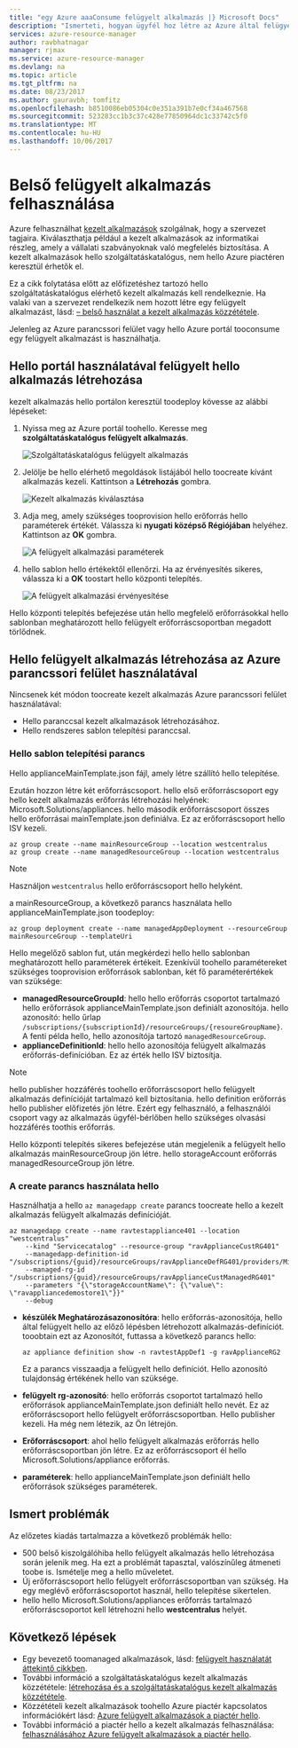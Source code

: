 ```yaml
---
title: "egy Azure aaaConsume felügyelt alkalmazás |} Microsoft Docs"
description: "Ismerteti, hogyan ügyfél hoz létre az Azure által felügyelt alkalmazás közzétett fájlokból."
services: azure-resource-manager
author: ravbhatnagar
manager: rjmax
ms.service: azure-resource-manager
ms.devlang: na
ms.topic: article
ms.tgt_pltfrm: na
ms.date: 08/23/2017
ms.author: gauravbh; tomfitz
ms.openlocfilehash: b8510086eb05304c0e351a391b7e0cf34a467568
ms.sourcegitcommit: 523283cc1b3c37c428e77850964dc1c33742c5f0
ms.translationtype: MT
ms.contentlocale: hu-HU
ms.lasthandoff: 10/06/2017
---
```

# <a name="consume-an-internal-managed-application"></a>Belső felügyelt alkalmazás felhasználása

Azure felhasználhat [kezelt alkalmazások](managed-application-overview.md) szolgálnak, hogy a szervezet tagjaira. Kiválaszthatja például a kezelt alkalmazások az informatikai részleg, amely a vállalati szabványoknak való megfelelés biztosítása. A kezelt alkalmazások hello szolgáltatáskatalógus, nem hello Azure piactéren keresztül érhetők el.

Ez a cikk folytatása előtt az előfizetéshez tartozó hello szolgáltatáskatalógus elérhető kezelt alkalmazás kell rendelkeznie. Ha valaki van a szervezet rendelkezik nem hozott létre egy felügyelt alkalmazást, lásd: [– belső használat a kezelt alkalmazás közzététele](managed-application-publishing.md).

Jelenleg az Azure parancssori felület vagy hello Azure portál tooconsume egy felügyelt alkalmazást is használhatja.

## <a name="create-hello-managed-application-by-using-hello-portal"></a>Hello portál használatával felügyelt hello alkalmazás létrehozása

kezelt alkalmazás hello portálon keresztül toodeploy kövesse az alábbi lépéseket:

1. Nyissa meg az Azure portál toohello. Keresse meg **szolgáltatáskatalógus felügyelt alkalmazás**.

   ![Szolgáltatáskatalógus felügyelt alkalmazás](./media/managed-application-consumption/create-service-catalog-managed-application.png)

1. Jelölje be hello elérhető megoldások listájából hello toocreate kívánt alkalmazás kezeli. Kattintson a **Létrehozás** gombra.

   ![Kezelt alkalmazás kiválasztása](./media/managed-application-consumption/select-offer.png)

1. Adja meg, amely szükséges tooprovision hello erőforrás hello paraméterek értékét. Válassza ki **nyugati középső Régiójában** helyéhez. Kattintson az **OK** gombra.

   ![A felügyelt alkalmazási paraméterek](./media/managed-application-consumption/input-parameters.png)

1. hello sablon hello értékektől ellenőrzi. Ha az érvényesítés sikeres, válassza ki a **OK** toostart hello központi telepítés.

   ![A felügyelt alkalmazási érvényesítése](./media/managed-application-consumption/validation.png)

Hello központi telepítés befejezése után hello megfelelő erőforrásokkal hello sablonban meghatározott hello felügyelt erőforráscsoportban megadott törlődnek.

## <a name="create-hello-managed-application-by-using-azure-cli"></a>Hello felügyelt alkalmazás létrehozása az Azure parancssori felület használatával

Nincsenek két módon toocreate kezelt alkalmazás Azure parancssori felület használatával:

* Hello paranccsal kezelt alkalmazások létrehozásához.
* Hello rendszeres sablon telepítési paranccsal.

### <a name="use-hello-template-deployment-command"></a>Hello sablon telepítési parancs

Hello applianceMainTemplate.json fájl, amely létre szállító hello telepítése.

Ezután hozzon létre két erőforráscsoport. hello első erőforráscsoport egy hello kezelt alkalmazás erőforrás létrehozási helyének: Microsoft.Solutions/appliances. hello második erőforráscsoport összes hello erőforrásai mainTemplate.json definiálva. Ez az erőforráscsoport hello ISV kezeli.

```azurecli
az group create --name mainResourceGroup --location westcentralus
az group create --name managedResourceGroup --location westcentralus
```

> [!NOTE]
> Használjon `westcentralus` hello erőforráscsoport hello helyként.
>

a mainResourceGroup, a következő parancs használata hello applianceMainTemplate.json toodeploy:

```azurecli
az group deployment create --name managedAppDeployment --resourceGroup mainResourceGroup --templateUri
```

Hello megelőző sablon fut, után megkérdezi hello hello sablonban meghatározott hello paraméterek értékeit. Ezenkívül toohello paramétereket szükséges tooprovision erőforrások sablonban, két fő paraméterértékek van szüksége:

- **managedResourceGroupId**: hello hello erőforrás csoportot tartalmazó hello erőforrások applianceMainTemplate.json definiált azonosítója. hello azonosító: hello űrlap `/subscriptions/{subscriptionId}/resourceGroups/{resoureGroupName}`. A fenti példa hello, hello azonosítója tartozó `managedResourceGroup`.
- **applianceDefinitionId**: hello hello azonosítója felügyelt alkalmazás erőforrás-definícióban. Ez az érték hello ISV biztosítja.

> [!NOTE]
> hello publisher hozzáférés toohello erőforráscsoport hello felügyelt alkalmazás definícióját tartalmazó kell biztosítania. hello definition erőforrás hello publisher előfizetés jön létre. Ezért egy felhasználó, a felhasználói csoport vagy az alkalmazás ügyfél-bérlőben hello szükséges olvasási hozzáférés toothis erőforrás.

Hello központi telepítés sikeres befejezése után megjelenik a felügyelt hello alkalmazás mainResourceGroup jön létre. hello storageAccount erőforrás managedResourceGroup jön létre.

### <a name="use-hello-create-command"></a>A create parancs használata hello

Használhatja a hello `az managedapp create` parancs toocreate hello a kezelt alkalmazás felügyelt alkalmazás definícióját.

```azurecli
az managedapp create --name ravtestappliance401 --location "westcentralus"
    --kind "Servicecatalog" --resource-group "ravApplianceCustRG401"
    --managedapp-definition-id "/subscriptions/{guid}/resourceGroups/ravApplianceDefRG401/providers/Microsoft.Solutions/applianceDefinitions/ravtestAppDef401"
    --managed-rg-id "/subscriptions/{guid}/resourceGroups/ravApplianceCustManagedRG401"
    --parameters "{\"storageAccountName\": {\"value\": \"ravappliancedemostore1\"}}"
    --debug
```

* **készülék Meghatározásazonosítóra**: hello erőforrás-azonosítója, hello által felügyelt hello az előző lépésben létrehozott alkalmazás-definíciót. tooobtain ezt az Azonosítót, futtassa a következő parancs hello:

  ```azurecli
  az appliance definition show -n ravtestAppDef1 -g ravApplianceRG2
  ```

  Ez a parancs visszaadja a felügyelt hello definíciót. Hello azonosító tulajdonság értékének hello van szüksége.

* **felügyelt rg-azonosító**: hello erőforrás csoportot tartalmazó hello erőforrások applianceMainTemplate.json definiált hello nevét. Ez az erőforráscsoport hello felügyelt erőforráscsoportban. Hello publisher kezeli. Ha még nem létezik, az Ön létrejön.
* **Erőforráscsoport**: ahol hello felügyelt alkalmazás erőforrás hello erőforráscsoportban jön létre. Ez az erőforráscsoport él hello Microsoft.Solutions/appliance erőforrás.
* **paraméterek**: hello applianceMainTemplate.json definiált hello erőforrások szükséges paraméterek.

## <a name="known-issues"></a>Ismert problémák

Az előzetes kiadás tartalmazza a következő problémák hello:

* 500 belső kiszolgálóhiba hello felügyelt alkalmazás hello létrehozása során jelenik meg. Ha ezt a problémát tapasztal, valószínűleg átmeneti toobe is. Ismételje meg a hello műveletet.
* Új erőforráscsoport hello felügyelt erőforráscsoportban van szükség. Ha egy meglévő erőforráscsoportot használ, hello telepítése sikertelen.
* hello hello Microsoft.Solutions/appliances erőforrás tartalmazó erőforráscsoportot kell létrehozni hello **westcentralus** helyét.

## <a name="next-steps"></a>Következő lépések

* Egy bevezető toomanaged alkalmazások, lásd: [felügyelt használatát áttekintő cikkben](managed-application-overview.md).
* További információ a szolgáltatáskatalógus kezelt alkalmazás közzététele: [létrehozása és a szolgáltatáskatalógus kezelt alkalmazás közzététele](managed-application-publishing.md).
* Közzétételi kezelt alkalmazások toohello Azure piactér kapcsolatos információkért lásd: [Azure felügyelt alkalmazások a piactér hello](managed-application-author-marketplace.md).
* További információ a piactér hello a kezelt alkalmazás felhasználása: [felhasználásához Azure felügyelt alkalmazások a piactér hello](managed-application-consume-marketplace.md).
